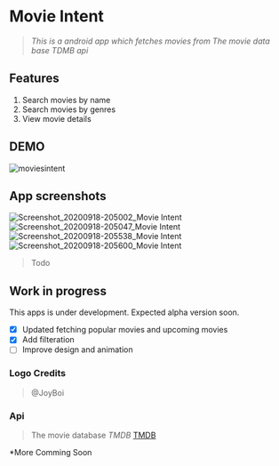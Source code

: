 # **Movie Intent**

> *This is a android app which fetches movies from The movie data base TDMB api*

## Features
1. Search movies by name
2. Search movies by genres
3. View movie details

## DEMO
![moviesintent](https://user-images.githubusercontent.com/31861172/96581928-324c9080-12f8-11eb-9ae5-3a72339982d1.gif)


## App screenshots
![Screenshot_20200918-205002_Movie Intent](https://user-images.githubusercontent.com/31861172/93617552-beb31d00-f9f3-11ea-9f5b-6d9116965789.jpg)
![Screenshot_20200918-205047_Movie Intent](https://user-images.githubusercontent.com/31861172/93617555-c07ce080-f9f3-11ea-9952-8a4b76e7b285.jpg)
![Screenshot_20200918-205538_Movie Intent](https://user-images.githubusercontent.com/31861172/93617560-c1157700-f9f3-11ea-8c6c-c4c0ebe33ca7.jpg)
![Screenshot_20200918-205600_Movie Intent](https://user-images.githubusercontent.com/31861172/93617567-c246a400-f9f3-11ea-94c1-23c703635999.jpg)

> Todo 
## Work in progress
This apps is under development. Expected alpha version soon.

- [x] Updated fetching popular movies and upcoming movies
- [x] Add filteration
- [ ] Improve design and animation

### Logo Credits
> @JoyBoi

### Api 
> The movie database *TMDB*	[TMDB](https://developers.themoviedb.org) 


*More Comming Soon



